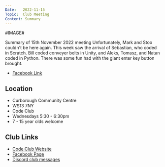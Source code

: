 ```yaml
---
Date:   2022-11-15
Topic:  Club Meeting
Content: Summary
---
```

#IMAGE#

Summary of 15th November 2022 meeting
Unfortunately, Mark and Stoo couldn't be here again. This week saw the arrival of Sebastian, who coded in Scratch. Bill coded conveyer belts in Unity, and Aleks, Tomasz, and Natan coded in Python.
There was some fun had with the giant enter key button brought.

* [Facebook Link](https://www.facebook.com/720665616418529/posts/639617891189969)

## Location

* Curborough Community Centre
* WS13 7NY
* Code Club
* Wednesdays 5:30 - 6:30pm
* 7 - 15 year olds welcome

## Club Links

* [Code Club Website](https://lichfield-code-club.github.io/)
* [Facebook Page](https://www.facebook.com/LichfieldCoders)
* [Discord club messages](https://discord.gg/szz6xGK)
